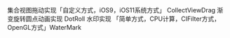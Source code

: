 集合视图拖动实现「自定义方式，iOS9，iOS11系统方式」  CollectViewDrag
渐变旋转圆点动画实现  DotRoll
水印实现 「简单方式，CPU计算，CIFilter方式，OpenGL方式」WaterMark

